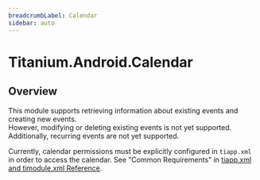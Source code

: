```yaml
---
breadcrumbLabel: Calendar
sidebar: auto
---
```


# Titanium.Android.Calendar

<ProxySummary/>

## Overview

This module supports retrieving information about existing events and creating new events.  
However, modifying or deleting existing events is not yet supported.  
Additionally, recurring events are not yet supported.

Currently, calendar permissions must be explicitly configured in `tiapp.xml` in order to access the
calendar. See "Common Requirements" in
[tiapp.xml and timodule.xml Reference](https://docs.appcelerator.com/platform/latest/#!/guide/tiapp.xml_and_timodule.xml_Reference).

<ApiDocs/>
